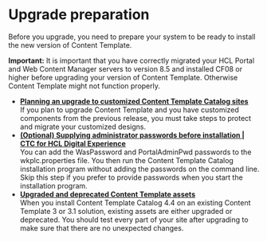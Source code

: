 # Upgrade preparation

Before you upgrade, you need to prepare your system to be ready to install the new version of Content Template.

**Important:** It is important that you have correctly migrated your HCL Portal and Web Content Manager servers to version 8.5 and installed CF08 or higher before upgrading your version of Content Template. Otherwise Content Template might not function properly.

-   **[Planning an upgrade to customized Content Template Catalog sites](../ctc/ctc_inst_deployplans_migr.md)**  
If you plan to upgrade Content Template and you have customized components from the previous release, you must take steps to protect and migrate your customized designs.
-   **[\(Optional\) Supplying administrator passwords before installation \| CTC for HCL Digital Experience](../ctc/ctc_inst_prepare_pwd.md)**  
You can add the WasPassword and PortalAdminPwd passwords to the wkplc.properties file. You then run the Content Template Catalog installation program without adding the passwords on the command line. Skip this step if you prefer to provide passwords when you start the installation program.
-   **[Upgraded and deprecated Content Template assets](../ctc/ctc_migr_assets.md)**  
When you install Content Template Catalog 4.4 on an existing Content Template 3 or 3.1 solution, existing assets are either upgraded or deprecated. You should test every part of your site after upgrading to make sure that there are no unexpected changes.



